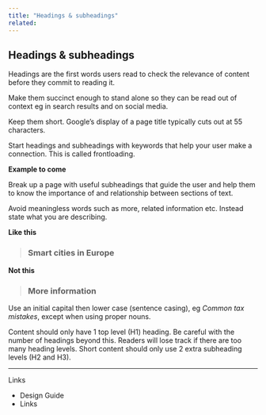 ```yaml
---
title: "Headings & subheadings"
related:
---
```


## Headings & subheadings

Headings are the first words users read to check the relevance of content before they commit to reading it.

Make them succinct enough to stand alone so they can be read out of context eg in search results and on social media.

Keep them short. Google’s display of a page title typically cuts out at 55 characters.

Start headings and subheadings with keywords that help your user make a connection. This is called frontloading.

**Example to come**

Break up a page with useful subheadings that guide the user and help them to know the importance of and relationship between sections of text.

Avoid meaningless words such as more, related information etc. Instead state what you are describing.

**Like this**

> ### Smart cities in Europe

**Not this**

> ### More information

Use an initial capital then lower case (sentence casing), eg *Common tax mistakes*, except when using proper nouns.

Content should only have 1 top level (H1) heading. Be careful with the number of headings beyond this. Readers will lose track if there are too many heading levels. Short content should only use 2 extra subheading levels (H2 and H3).

---

Links

- Design Guide
- Links
